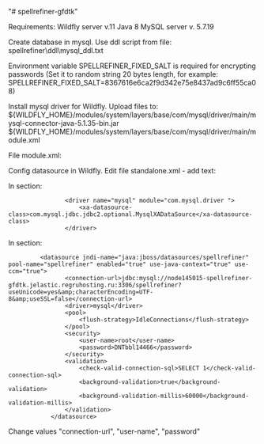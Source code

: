 "# spellrefiner-gfdtk" 


Requirements:
Wildfly server v.11
Java 8
MySQL server v. 5.7.19


Create database in mysql.
Use ddl script from file: spellrefiner\ddl\mysql_ddl.txt 

Environment variable SPELLREFINER_FIXED_SALT is required for encrypting passwords (Set it to random string 20 bytes length, for example: SPELLREFINER_FIXED_SALT=8367616e6ca2f9d342e75e8437ad9c6ff55ca08)


Install mysql driver for Wildfly.
Upload files to:
${WILDFLY_HOME}/modules/system/layers/base/com/mysql/driver/main/mysql-connector-java-5.1.35-bin.jar
${WILDFLY_HOME}/modules/system/layers/base/com/mysql/driver/main/module.xml

File module.xml:
<module xmlns="urn:jboss:module:1.3" name="com.mysql.driver">
 <resources>
  <resource-root path="mysql-connector-java-5.1.35-bin.jar" />
 </resources>
 <dependencies>
  <module name="javax.api"/>
  <module name="javax.transaction.api"/>
 </dependencies>
</module> 


Config datasource in Wildfly.
Edit file standalone.xml - add text:

In <drivers> section:

                    <driver name="mysql" module="com.mysql.driver ">
                        <xa-datasource-class>com.mysql.jdbc.jdbc2.optional.MysqlXADataSource</xa-datasource-class>
                    </driver>

In <datasources> section:

             <datasource jndi-name="java:jboss/datasources/spellrefiner" pool-name="spellrefiner" enabled="true" use-java-context="true" use-ccm="true">
                    <connection-url>jdbc:mysql://node145015-spellrefiner-gfdtk.jelastic.regruhosting.ru:3306/spellrefiner?useUnicode=yes&amp;characterEncoding=UTF-8&amp;useSSL=false</connection-url>
                    <driver>mysql</driver>
                    <pool>
                        <flush-strategy>IdleConnections</flush-strategy>
                    </pool>
                    <security>
                        <user-name>root</user-name>
                        <password>DNTbbl14466</password>
                    </security>
                    <validation>
                        <check-valid-connection-sql>SELECT 1</check-valid-connection-sql>
                        <background-validation>true</background-validation>
                        <background-validation-millis>60000</background-validation-millis>
                    </validation>
                </datasource>

Change values "connection-url", "user-name", "password" 